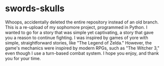 # swords-skulls
Whoops, accidentally deleted the entire repository instead of an old branch. This is a re-upload of my sophomore project, programmed in Python. I wanted to go for a story that was simple yet captivating, a story that gave you a reason to continue fighting. I was inspired by games of yore with simple, straightforward stories, like "The Legend of Zelda." However, the game's mechanics were inspired by modern RPGs, such as "The Witcher 3," even though I use a turn-based combat system. I hope you enjoy, and thank you for your time.
